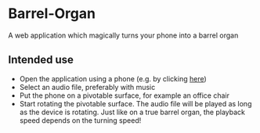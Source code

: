 # Barrel-Organ

A web application which magically turns your phone into a barrel organ

## Intended use
- Open the application using a phone (e.g. by clicking [here](https://leoherrmann.github.io/Barrel-Organ/))
- Select an audio file, preferably with music
- Put the phone on a pivotable surface, for example an office chair
- Start rotating the pivotable surface. The audio file will be played as long as the device is rotating. Just like on a true barrel organ, the playback speed depends on the turning speed!
